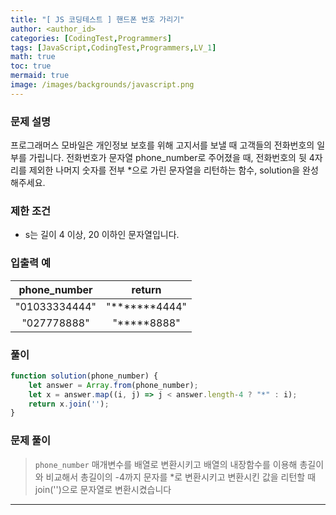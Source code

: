 ```yaml
---
title: "[ JS 코딩테스트 ] 핸드폰 번호 가리기"
author: <author_id>
categories: [CodingTest,Programmers]
tags: [JavaScript,CodingTest,Programmers,LV_1]
math: true
toc: true
mermaid: true
image: /images/backgrounds/javascript.png
---
```


### 문제 설명
프로그래머스 모바일은 개인정보 보호를 위해 고지서를 보낼 때 고객들의 전화번호의 일부를 가립니다.
전화번호가 문자열 phone_number로 주어졌을 때, 전화번호의 뒷 4자리를 제외한 나머지 숫자를 전부 *으로 가린 문자열을 리턴하는 함수, solution을 완성해주세요.

### 제한 조건
- s는 길이 4 이상, 20 이하인 문자열입니다.

### 입출력 예

|phone_number |	return |
|:---:|:---:|
|"01033334444" | "*******4444" |
|"027778888" |	"*****8888" |


### 풀이
```javascript
function solution(phone_number) {
    let answer = Array.from(phone_number);
    let x = answer.map((i, j) => j < answer.length-4 ? "*" : i);
    return x.join('');
}
```

### 문제 풀이
> `phone_number` 매개변수를 배열로 변환시키고 배열의 내장함수를 이용해 총길이와 비교해서 총길이의 -4까지 문자를 *로 변환시키고 변환시킨 값을 리턴할 때 join('')으로 문자열로 변환시켰습니다

---

